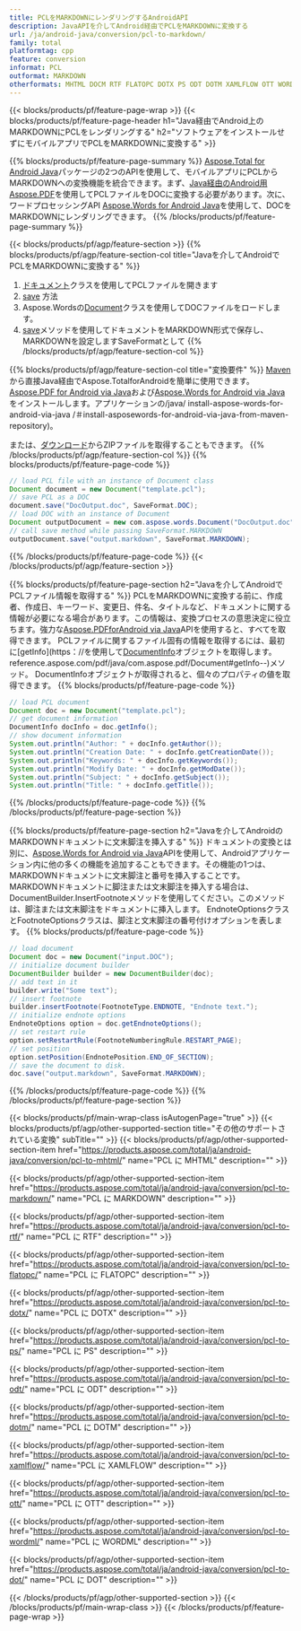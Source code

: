 ```yaml
---
title: PCLをMARKDOWNにレンダリングするAndroidAPI
description: JavaAPIを介してAndroid経由でPCLをMARKDOWNに変換する
url: /ja/android-java/conversion/pcl-to-markdown/
family: total
platformtag: cpp
feature: conversion
informat: PCL
outformat: MARKDOWN
otherformats: MHTML DOCM RTF FLATOPC DOTX PS ODT DOTM XAMLFLOW OTT WORDML DOT
---
```

{{< blocks/products/pf/feature-page-wrap >}}
{{< blocks/products/pf/feature-page-header h1="Java経由でAndroid上のMARKDOWNにPCLをレンダリングする" h2="ソフトウェアをインストールせずにモバイルアプリでPCLをMARKDOWNに変換する" >}}

{{% blocks/products/pf/feature-page-summary %}}
[Aspose.Total for Android Java](https://products.aspose.com/total/android-java/)パッケージの2つのAPIを使用して、モバイルアプリにPCLからMARKDOWNへの変換機能を統合できます。まず、[Java経由のAndroid用Aspose.PDF](https://products.aspose.com/pdf/android-java/)を使用してPCLファイルをDOCに変換する必要があります。次に、ワードプロセッシングAPI [Aspose.Words for Android Java](https://products.aspose.com/words/android-java/)を使用して、DOCをMARKDOWNにレンダリングできます。 
{{% /blocks/products/pf/feature-page-summary  %}}

{{< blocks/products/pf/agp/feature-section >}}
{{% blocks/products/pf/agp/feature-section-col title="Javaを介してAndroidでPCLをMARKDOWNに変換する" %}}
1. [ドキュメント](https://reference.aspose.com/pdf/java/com.aspose.pdf/Document)クラスを使用してPCLファイルを開きます
2. [save](https://reference.aspose.com/pdf/java/com.aspose.pdf/Document#save-java.lang.String-com.aspose.pdf.SaveOptions-を使用してPCLをDOCに変換します) 方法
3. Aspose.Wordsの[Document](https://reference.aspose.com/words/java/com.aspose.words/Document)クラスを使用してDOCファイルをロードします。
4. [save](https://reference.aspose.com/words/java/com.aspose.words/Document#save(java.lang.String,int))メソッドを使用してドキュメントをMARKDOWN形式で保存し、MARKDOWNを設定しますSaveFormatとして
{{% /blocks/products/pf/agp/feature-section-col %}}

{{% blocks/products/pf/agp/feature-section-col title="変換要件" %}}
[Maven](https://repository.aspose.com/webapp/#/artifacts/browse/tree/General/repo/com/aspose/aspose-total)から直接Java経由でAspose.TotalforAndroidを簡単に使用できます。 [Aspose.PDF for Android via Java](https://docs.aspose.com/pdf/androidjava/installation/)および[Aspose.Words for Android via Java](https://docs.aspose.com/words)をインストールします。アプリケーションの/java/ install-aspose-words-for-android-via-java /＃install-asposewords-for-android-via-java-from-maven-repository)。

または、[ダウンロード](https://downloads.aspose.com/total/androidjava)からZIPファイルを取得することもできます。
{{% /blocks/products/pf/agp/feature-section-col %}}
{{% blocks/products/pf/feature-page-code %}}

```java
// load PCL file with an instance of Document class
Document document = new Document("template.pcl");
// save PCL as a DOC 
document.save("DocOutput.doc", SaveFormat.DOC); 
// load DOC with an instance of Document
Document outputDocument = new com.aspose.words.Document("DocOutput.doc");
// call save method while passing SaveFormat.MARKDOWN
outputDocument.save("output.markdown", SaveFormat.MARKDOWN);   
```

{{% /blocks/products/pf/feature-page-code %}}
{{< /blocks/products/pf/agp/feature-section >}}

{{% blocks/products/pf/feature-page-section  h2="Javaを介してAndroidでPCLファイル情報を取得する" %}}
PCLをMARKDOWNに変換する前に、作成者、作成日、キーワード、変更日、件名、タイトルなど、ドキュメントに関する情報が必要になる場合があります。この情報は、変換プロセスの意思決定に役立ちます。強力な[Aspose.PDFforAndroid via Java](https://docs.aspose.com/pdf/androidjava/)APIを使用すると、すべてを取得できます。 PCLファイルに関するファイル固有の情報を取得するには、最初に[getInfo](https：//を使用して[DocumentInfo](https://reference.aspose.com/pdf/java/com.aspose.pdf/DocumentInfo)オブジェクトを取得します。 reference.aspose.com/pdf/java/com.aspose.pdf/Document#getInfo--)メソッド。 DocumentInfoオブジェクトが取得されると、個々のプロパティの値を取得できます。
{{% blocks/products/pf/feature-page-code %}}

```java
// load PCL document
Document doc = new Document("template.pcl");
// get document information
DocumentInfo docInfo = doc.getInfo();
// show document information
System.out.println("Author: " + docInfo.getAuthor());
System.out.println("Creation Date: " + docInfo.getCreationDate());
System.out.println("Keywords: " + docInfo.getKeywords());
System.out.println("Modify Date: " + docInfo.getModDate());
System.out.println("Subject: " + docInfo.getSubject());
System.out.println("Title: " + docInfo.getTitle());
```
{{% /blocks/products/pf/feature-page-code  %}}
{{% /blocks/products/pf/feature-page-section %}}

{{% blocks/products/pf/feature-page-section  h2="Javaを介してAndroidのMARKDOWNドキュメントに文末脚注を挿入する" %}}
ドキュメントの変換とは別に、[Aspose.Words for Android via Java](https://products.aspose.com/words/androidjava/)APIを使用して、Androidアプリケーション内に他の多くの機能を追加することもできます。その機能の1つは、MARKDOWNドキュメントに文末脚注と番号を挿入することです。 MARKDOWNドキュメントに脚注または文末脚注を挿入する場合は、DocumentBuilder.InsertFootnoteメソッドを使用してください。このメソッドは、脚注または文末脚注をドキュメントに挿入します。 EndnoteOptionsクラスとFootnoteOptionsクラスは、脚注と文末脚注の番号付けオプションを表します。
{{% blocks/products/pf/feature-page-code %}}

```java
// load document
Document doc = new Document("input.DOC");
// initialize document builder
DocumentBuilder builder = new DocumentBuilder(doc);
// add text in it
builder.write("Some text");
// insert footnote
builder.insertFootnote(FootnoteType.ENDNOTE, "Endnote text.");
// initialize endnote options
EndnoteOptions option = doc.getEndnoteOptions();
// set restart rule
option.setRestartRule(FootnoteNumberingRule.RESTART_PAGE);
// set position
option.setPosition(EndnotePosition.END_OF_SECTION);
// save the document to disk.
doc.save("output.markdown", SaveFormat.MARKDOWN);  
```
{{% /blocks/products/pf/feature-page-code  %}}
{{% /blocks/products/pf/feature-page-section %}}

{{< blocks/products/pf/main-wrap-class isAutogenPage="true" >}}
{{< blocks/products/pf/agp/other-supported-section title="その他のサポートされている変換" subTitle="" >}}
{{< blocks/products/pf/agp/other-supported-section-item href="https://products.aspose.com/total/ja/android-java/conversion/pcl-to-mhtml/" name="PCL に MHTML" description="" >}}

{{< blocks/products/pf/agp/other-supported-section-item href="https://products.aspose.com/total/ja/android-java/conversion/pcl-to-markdown/" name="PCL に MARKDOWN" description="" >}}

{{< blocks/products/pf/agp/other-supported-section-item href="https://products.aspose.com/total/ja/android-java/conversion/pcl-to-rtf/" name="PCL に RTF" description="" >}}

{{< blocks/products/pf/agp/other-supported-section-item href="https://products.aspose.com/total/ja/android-java/conversion/pcl-to-flatopc/" name="PCL に FLATOPC" description="" >}}

{{< blocks/products/pf/agp/other-supported-section-item href="https://products.aspose.com/total/ja/android-java/conversion/pcl-to-dotx/" name="PCL に DOTX" description="" >}}

{{< blocks/products/pf/agp/other-supported-section-item href="https://products.aspose.com/total/ja/android-java/conversion/pcl-to-ps/" name="PCL に PS" description="" >}}

{{< blocks/products/pf/agp/other-supported-section-item href="https://products.aspose.com/total/ja/android-java/conversion/pcl-to-odt/" name="PCL に ODT" description="" >}}

{{< blocks/products/pf/agp/other-supported-section-item href="https://products.aspose.com/total/ja/android-java/conversion/pcl-to-dotm/" name="PCL に DOTM" description="" >}}

{{< blocks/products/pf/agp/other-supported-section-item href="https://products.aspose.com/total/ja/android-java/conversion/pcl-to-xamlflow/" name="PCL に XAMLFLOW" description="" >}}

{{< blocks/products/pf/agp/other-supported-section-item href="https://products.aspose.com/total/ja/android-java/conversion/pcl-to-ott/" name="PCL に OTT" description="" >}}

{{< blocks/products/pf/agp/other-supported-section-item href="https://products.aspose.com/total/ja/android-java/conversion/pcl-to-wordml/" name="PCL に WORDML" description="" >}}

{{< blocks/products/pf/agp/other-supported-section-item href="https://products.aspose.com/total/ja/android-java/conversion/pcl-to-dot/" name="PCL に DOT" description="" >}}


{{< /blocks/products/pf/agp/other-supported-section >}}
{{< /blocks/products/pf/main-wrap-class >}}
{{< /blocks/products/pf/feature-page-wrap >}}